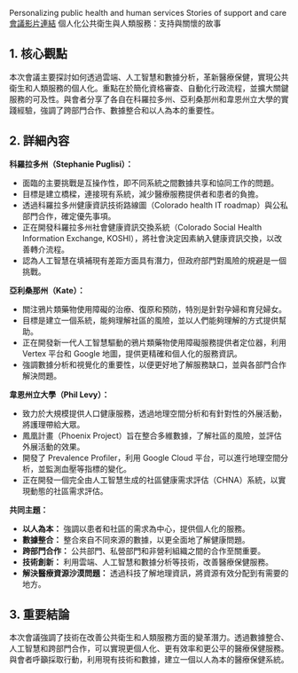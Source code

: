Personalizing public health and human services Stories of support and care
[會議影片連結](https://www.youtube.com/watch?v=xIrHM-tZxdg)
個人化公共衛生與人類服務：支持與關懷的故事

## 1. 核心觀點

本次會議主要探討如何透過雲端、人工智慧和數據分析，革新醫療保健，實現公共衛生和人類服務的個人化。重點在於簡化資格審查、自動化行政流程，並擴大關鍵服務的可及性。與會者分享了各自在科羅拉多州、亞利桑那州和韋恩州立大學的實踐經驗，強調了跨部門合作、數據整合和以人為本的重要性。

## 2. 詳細內容

**科羅拉多州（Stephanie Puglisi）：**

*   面臨的主要挑戰是互操作性，即不同系統之間數據共享和協同工作的問題。
*   目標是建立橋樑，連接現有系統，減少醫療服務提供者和患者的負擔。
*   透過科羅拉多州健康資訊技術路線圖（Colorado health IT roadmap）與公私部門合作，確定優先事項。
*   正在開發科羅拉多州社會健康資訊交換系統（Colorado Social Health Information Exchange, KOSHI），將社會決定因素納入健康資訊交換，以改善轉介流程。
*   認為人工智慧在填補現有差距方面具有潛力，但政府部門對風險的規避是一個挑戰。

**亞利桑那州（Kate）：**

*   關注鴉片類藥物使用障礙的治療、復原和預防，特別是針對孕婦和育兒婦女。
*   目標是建立一個系統，能夠理解社區的風險，並以人們能夠理解的方式提供幫助。
*   正在開發新一代人工智慧驅動的鴉片類藥物使用障礙服務提供者定位器，利用 Vertex 平台和 Google 地圖，提供更精確和個人化的服務資訊。
*   強調數據分析和視覺化的重要性，以便更好地了解服務缺口，並與各部門合作解決問題。

**韋恩州立大學（Phil Levy）：**

*   致力於大規模提供人口健康服務，透過地理空間分析和有針對性的外展活動，將護理帶給大眾。
*   鳳凰計畫（Phoenix Project）旨在整合多維數據，了解社區的風險，並評估外展活動的效果。
*   開發了 Prevalence Profiler，利用 Google Cloud 平台，可以進行地理空間分析，並監測血壓等指標的變化。
*   正在開發一個完全由人工智慧生成的社區健康需求評估（CHNA）系統，以實現動態的社區需求評估。

**共同主題：**

*   **以人為本：** 強調以患者和社區的需求為中心，提供個人化的服務。
*   **數據整合：** 整合來自不同來源的數據，以更全面地了解健康問題。
*   **跨部門合作：** 公共部門、私營部門和非營利組織之間的合作至關重要。
*   **技術創新：** 利用雲端、人工智慧和數據分析等技術，改善醫療保健服務。
*   **解決醫療資源沙漠問題：** 透過科技了解地理資訊，將資源有效分配到有需要的地方。

## 3. 重要結論

本次會議強調了技術在改善公共衛生和人類服務方面的變革潛力。透過數據整合、人工智慧和跨部門合作，可以實現更個人化、更有效率和更公平的醫療保健服務。與會者呼籲採取行動，利用現有技術和數據，建立一個以人為本的醫療保健系統。
